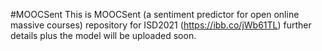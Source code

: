 #MOOCSent
This is MOOCSent (a sentiment predictor for open online massive courses) repository for ISD2021
(https://ibb.co/jWb61TL)
further details plus the model will be uploaded soon. 
